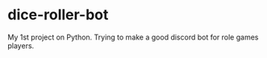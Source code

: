 # dice-roller-bot
My 1st project on Python. Trying to make a good discord bot for role games players.
